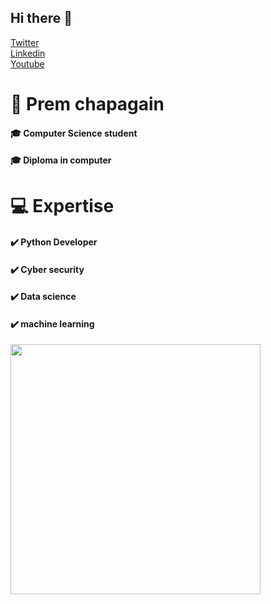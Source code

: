 ## Hi there 👋
<a href="https://twitter.com/PremChapagains" class="button big">Twitter</a>   
<a href="https://www.linkedin.com/in/premchapagains/" class="button big">Linkedin</a> <br/>
<a href="https://www.youtube.com/channel/UCacii80yTenZoBCH-3i0TJA" class="button big">Youtube</a>



# 🧍 Prem chapagain
####         🎓 Computer Science student
#### 🎓 Diploma in computer

#  💻 Expertise
#### ✔️ Python Developer
#### ✔️ Cyber security 
#### ✔️ Data science
#### ✔️ machine learning
<img src="https://github-readme-stats.vercel.app/api?username=premChapagain&show_icons=true&theme=ADD_THEME_HERE" width="400">
